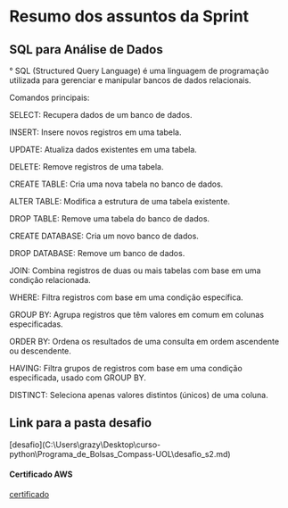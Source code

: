 # Resumo dos assuntos da Sprint
## SQL para Análise de Dados
° SQL (Structured Query Language) é uma linguagem de programação utilizada para gerenciar e manipular bancos de dados relacionais.

Comandos principais:

SELECT: Recupera dados de um banco de dados.

INSERT: Insere novos registros em uma tabela.

UPDATE: Atualiza dados existentes em uma tabela.

DELETE: Remove registros de uma tabela.

CREATE TABLE: Cria uma nova tabela no banco de dados.

ALTER TABLE: Modifica a estrutura de uma tabela existente.

DROP TABLE: Remove uma tabela do banco de dados.

CREATE DATABASE: Cria um novo banco de dados.

DROP DATABASE: Remove um banco de dados.

JOIN: Combina registros de duas ou mais tabelas com base em uma condição relacionada.

WHERE: Filtra registros com base em uma condição específica.

GROUP BY: Agrupa registros que têm valores em comum em colunas especificadas.

ORDER BY: Ordena os resultados de uma consulta em ordem ascendente ou descendente.

HAVING: Filtra grupos de registros com base em uma condição especificada, usado com GROUP BY.

DISTINCT: Seleciona apenas valores distintos (únicos) de uma coluna.


## Link para a pasta desafio
[desafio](C:\Users\grazy\Desktop\curso- python\Programa_de_Bolsas_Compass-UOL\desafio_s2.md)


#### Certificado AWS
[certificado](https://github.com/grazysb/Programa_de_Bolsas_Compass-UOL/blob/bbac0f447c0a5117c5e57e7ad1e6449f4e37d8fa/Arquivos_sprint2/13660_3_5472010_1715994968_AWS%20Course%20Completion%20Certificate.pdf)